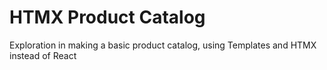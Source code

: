 # HTMX Product Catalog

Exploration in making a basic product catalog, using Templates and HTMX instead of React
